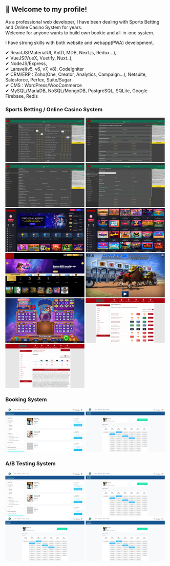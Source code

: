 ## 👋 Welcome to my profile!   


<!-- ### About Me
- As a full stack developer with Web2 & Web3, I have been doing my best to give clients only satisfied results.
- I always keep learning trending & innovative technologies/skills.
- I will make your great idea live.
- I work full time and prefer long-term collaboration.
- You can [send mail](mailto:cmate5614530@gmail.com) or contact me via [skype](https://join.skype.com/invite/fm0GRG34ND1D)
### My Skills  -->
As a professional web developer, I have been dealing with Sports Betting and Online Casino System for years.  
Welcome for anyone wants to build own bookie and all-in-one system.  

I have strong skills with both website and webapp(PWA) development.  
  
✔ ReactJS(MaterialUI, AntD, MDB, Next.js, Redux...),  
✔ VueJS(VueX, Vuetify, Nuxt..),  
✔ NodeJS/Express,  
✔ Laravel(v5, v6, v7, v8), CodeIgniter  
✔ CRM/ERP : Zoho(One, Creator, Analytics, Campaign...), Netsuite, Salesforce, Perfex, Suite/Sugar  
✔ CMS : WordPress/WooCommerce  
✔ MySQL/MariaDB, NoSQL/MongoDB, PostgreSQL, SQLite, Google Firebase, Redis    

<!-- 
![trophy](https://github-profile-trophy.vercel.app/?username=cmate5614530&theme=onedark&title=MultiLanguage,Commit,Repositories,Stars,Followers) -->

### Sports Betting / Online Casino System
<p float="left" width="100%">
  <img src="img/1.jpg" width="49%"/>
  <img src="img/4.jpg" width="49%"/>
  <img src="img/3.jpg" width="49%"/>
  <img src="img/2.jpg" width="49%"/>
  <img src="img/8.jpg" width="49%"/>
  <img src="img/9.jpg" width="49%"/>
  <img src="img/7.jpg" width="49%"/>
  <img src="img/5.jpg" width="49%"/>
  <img src="img/6.jpg" width="49%"/>
  <img src="img/10.jpg" width="49%"/>
  <img src="img/11.jpg" width="49%"/>
</p>

### Booking System
<p float="left" width="100%">
  <img src="img/14.jpg" width="49%"/>
  <img src="img/13.jpg" width="49%"/>
</p>

### A/B Testing System
<p float="left" width="100%">
  <img src="img/14.jpg" width="49%"/>
  <img src="img/13.jpg" width="49%"/>
  <img src="img/13.jpg" width="49%"/>
  <img src="img/13.jpg" width="49%"/>
</p>


